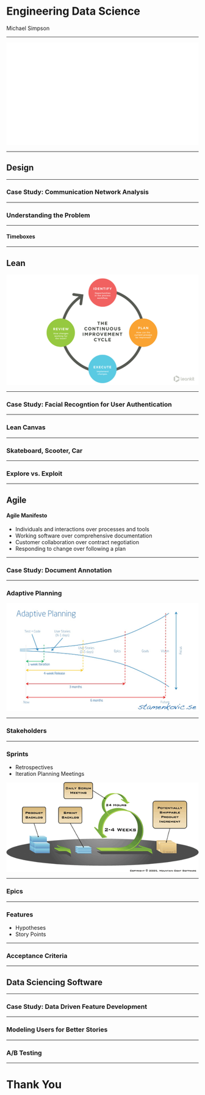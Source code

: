 # Engineering Data Science
Michael Simpson

---

<img src="./assets/very-logo-white.png" style="background: none; border: none">

---

## Design

----

### Case Study: Communication Network Analysis

----

### Understanding the Problem

----

#### Timeboxes

---

## Lean

<img src="./assets/improvement.jpg" style="background: none; border: none">

----

### Case Study: Facial Recogntion for User Authentication

----

### Lean Canvas

----

### Skateboard, Scooter, Car

----

### Explore vs. Exploit

---

## Agile

#### Agile Manifesto
* Individuals and interactions over processes and tools
* Working software over comprehensive documentation
* Customer collaboration over contract negotiation
* Responding to change over following a plan

----

### Case Study: Document Annotation

----

### Adaptive Planning
<img src="./assets/adaptive_planning.jpg" style="background: none; border: none">

----

### Stakeholders

----

### Sprints

* Retrospectives
* Iteration Planning Meetings

<img src="./assets/agile.gif">

----

### Epics

----

### Features
* Hypotheses
* Story Points

----

### Acceptance Criteria

---

## Data Sciencing Software

----

### Case Study: Data Driven Feature Development

----

### Modeling Users for Better Stories

----

### A/B Testing

---

# Thank You
